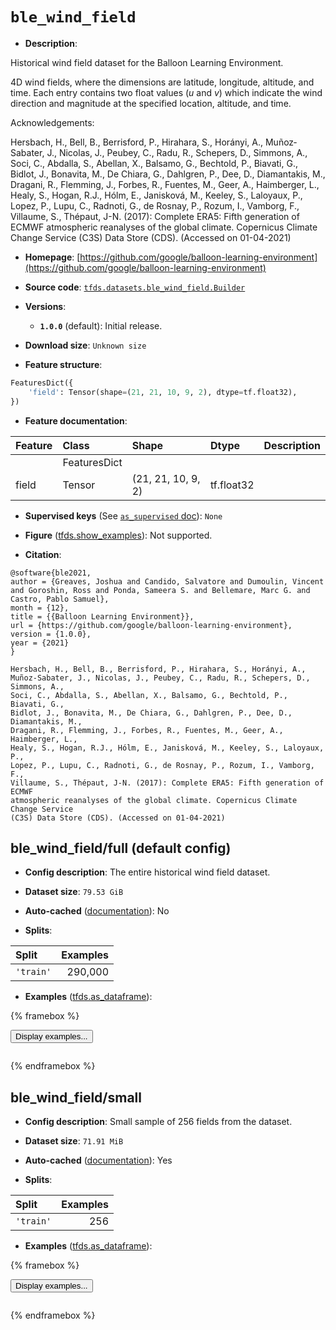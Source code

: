 <div itemscope itemtype="http://schema.org/Dataset">
  <div itemscope itemprop="includedInDataCatalog" itemtype="http://schema.org/DataCatalog">
    <meta itemprop="name" content="TensorFlow Datasets" />
  </div>
  <meta itemprop="name" content="ble_wind_field" />
  <meta itemprop="description" content="Historical wind field dataset for the Balloon Learning Environment.&#10;&#10;4D wind fields, where the dimensions are latitude, longitude, altitude, and&#10;time. Each entry contains two float values (_u_ and _v_) which indicate the wind&#10;direction and magnitude at the specified location, altitude, and time.&#10;&#10;Acknowledgements:&#10;&#10;Hersbach, H., Bell, B., Berrisford, P., Hirahara, S., Horányi, A.,&#10;Muñoz‐Sabater, J., Nicolas, J., Peubey, C., Radu, R., Schepers, D., Simmons, A.,&#10;Soci, C., Abdalla, S., Abellan, X., Balsamo, G., Bechtold, P., Biavati, G.,&#10;Bidlot, J., Bonavita, M., De Chiara, G., Dahlgren, P., Dee, D., Diamantakis, M.,&#10;Dragani, R., Flemming, J., Forbes, R., Fuentes, M., Geer, A., Haimberger, L.,&#10;Healy, S., Hogan, R.J., Hólm, E., Janisková, M., Keeley, S., Laloyaux, P.,&#10;Lopez, P., Lupu, C., Radnoti, G., de Rosnay, P., Rozum, I., Vamborg, F.,&#10;Villaume, S., Thépaut, J-N. (2017): Complete ERA5: Fifth generation of ECMWF&#10;atmospheric reanalyses of the global climate. Copernicus Climate Change Service&#10;(C3S) Data Store (CDS). (Accessed on 01-04-2021)&#10;&#10;To use this dataset:&#10;&#10;```python&#10;import tensorflow_datasets as tfds&#10;&#10;ds = tfds.load(&#x27;ble_wind_field&#x27;, split=&#x27;train&#x27;)&#10;for ex in ds.take(4):&#10;  print(ex)&#10;```&#10;&#10;See [the guide](https://www.tensorflow.org/datasets/overview) for more&#10;informations on [tensorflow_datasets](https://www.tensorflow.org/datasets).&#10;&#10;" />
  <meta itemprop="url" content="https://www.tensorflow.org/datasets/catalog/ble_wind_field" />
  <meta itemprop="sameAs" content="https://github.com/google/balloon-learning-environment" />
  <meta itemprop="citation" content="@software{ble2021,&#10;author = {Greaves, Joshua and Candido, Salvatore and Dumoulin, Vincent and Goroshin, Ross and Ponda, Sameera S. and Bellemare, Marc G. and Castro, Pablo Samuel},&#10;month = {12},&#10;title = {{Balloon Learning Environment}},&#10;url = {https://github.com/google/balloon-learning-environment},&#10;version = {1.0.0},&#10;year = {2021}&#10;}&#10;&#10;Hersbach, H., Bell, B., Berrisford, P., Hirahara, S., Horányi, A.,&#10;Muñoz‐Sabater, J., Nicolas, J., Peubey, C., Radu, R., Schepers, D., Simmons, A.,&#10;Soci, C., Abdalla, S., Abellan, X., Balsamo, G., Bechtold, P., Biavati, G.,&#10;Bidlot, J., Bonavita, M., De Chiara, G., Dahlgren, P., Dee, D., Diamantakis, M.,&#10;Dragani, R., Flemming, J., Forbes, R., Fuentes, M., Geer, A., Haimberger, L.,&#10;Healy, S., Hogan, R.J., Hólm, E., Janisková, M., Keeley, S., Laloyaux, P.,&#10;Lopez, P., Lupu, C., Radnoti, G., de Rosnay, P., Rozum, I., Vamborg, F.,&#10;Villaume, S., Thépaut, J-N. (2017): Complete ERA5: Fifth generation of ECMWF&#10;atmospheric reanalyses of the global climate. Copernicus Climate Change Service&#10;(C3S) Data Store (CDS). (Accessed on 01-04-2021)" />
</div>

# `ble_wind_field`


*   **Description**:

Historical wind field dataset for the Balloon Learning Environment.

4D wind fields, where the dimensions are latitude, longitude, altitude, and
time. Each entry contains two float values (*u* and *v*) which indicate the wind
direction and magnitude at the specified location, altitude, and time.

Acknowledgements:

Hersbach, H., Bell, B., Berrisford, P., Hirahara, S., Horányi, A.,
Muñoz‐Sabater, J., Nicolas, J., Peubey, C., Radu, R., Schepers, D., Simmons, A.,
Soci, C., Abdalla, S., Abellan, X., Balsamo, G., Bechtold, P., Biavati, G.,
Bidlot, J., Bonavita, M., De Chiara, G., Dahlgren, P., Dee, D., Diamantakis, M.,
Dragani, R., Flemming, J., Forbes, R., Fuentes, M., Geer, A., Haimberger, L.,
Healy, S., Hogan, R.J., Hólm, E., Janisková, M., Keeley, S., Laloyaux, P.,
Lopez, P., Lupu, C., Radnoti, G., de Rosnay, P., Rozum, I., Vamborg, F.,
Villaume, S., Thépaut, J-N. (2017): Complete ERA5: Fifth generation of ECMWF
atmospheric reanalyses of the global climate. Copernicus Climate Change Service
(C3S) Data Store (CDS). (Accessed on 01-04-2021)

*   **Homepage**:
    [https://github.com/google/balloon-learning-environment](https://github.com/google/balloon-learning-environment)

*   **Source code**:
    [`tfds.datasets.ble_wind_field.Builder`](https://github.com/tensorflow/datasets/tree/master/tensorflow_datasets/datasets/ble_wind_field/ble_wind_field_dataset_builder.py)

*   **Versions**:

    *   **`1.0.0`** (default): Initial release.

*   **Download size**: `Unknown size`

*   **Feature structure**:

```python
FeaturesDict({
    'field': Tensor(shape=(21, 21, 10, 9, 2), dtype=tf.float32),
})
```

*   **Feature documentation**:

Feature | Class        | Shape              | Dtype      | Description
:------ | :----------- | :----------------- | :--------- | :----------
        | FeaturesDict |                    |            |
field   | Tensor       | (21, 21, 10, 9, 2) | tf.float32 |

*   **Supervised keys** (See
    [`as_supervised` doc](https://www.tensorflow.org/datasets/api_docs/python/tfds/load#args)):
    `None`

*   **Figure**
    ([tfds.show_examples](https://www.tensorflow.org/datasets/api_docs/python/tfds/visualization/show_examples)):
    Not supported.

*   **Citation**:

```
@software{ble2021,
author = {Greaves, Joshua and Candido, Salvatore and Dumoulin, Vincent and Goroshin, Ross and Ponda, Sameera S. and Bellemare, Marc G. and Castro, Pablo Samuel},
month = {12},
title = {{Balloon Learning Environment}},
url = {https://github.com/google/balloon-learning-environment},
version = {1.0.0},
year = {2021}
}

Hersbach, H., Bell, B., Berrisford, P., Hirahara, S., Horányi, A.,
Muñoz‐Sabater, J., Nicolas, J., Peubey, C., Radu, R., Schepers, D., Simmons, A.,
Soci, C., Abdalla, S., Abellan, X., Balsamo, G., Bechtold, P., Biavati, G.,
Bidlot, J., Bonavita, M., De Chiara, G., Dahlgren, P., Dee, D., Diamantakis, M.,
Dragani, R., Flemming, J., Forbes, R., Fuentes, M., Geer, A., Haimberger, L.,
Healy, S., Hogan, R.J., Hólm, E., Janisková, M., Keeley, S., Laloyaux, P.,
Lopez, P., Lupu, C., Radnoti, G., de Rosnay, P., Rozum, I., Vamborg, F.,
Villaume, S., Thépaut, J-N. (2017): Complete ERA5: Fifth generation of ECMWF
atmospheric reanalyses of the global climate. Copernicus Climate Change Service
(C3S) Data Store (CDS). (Accessed on 01-04-2021)
```


## ble_wind_field/full (default config)

*   **Config description**: The entire historical wind field dataset.

*   **Dataset size**: `79.53 GiB`

*   **Auto-cached**
    ([documentation](https://www.tensorflow.org/datasets/performances#auto-caching)):
    No

*   **Splits**:

Split     | Examples
:-------- | -------:
`'train'` | 290,000

*   **Examples**
    ([tfds.as_dataframe](https://www.tensorflow.org/datasets/api_docs/python/tfds/as_dataframe)):

<!-- mdformat off(HTML should not be auto-formatted) -->

{% framebox %}

<button id="displaydataframe">Display examples...</button>
<div id="dataframecontent" style="overflow-x:auto"></div>
<script>
const url = "https://storage.googleapis.com/tfds-data/visualization/dataframe/ble_wind_field-full-1.0.0.html";
const dataButton = document.getElementById('displaydataframe');
dataButton.addEventListener('click', async () => {
  // Disable the button after clicking (dataframe loaded only once).
  dataButton.disabled = true;

  const contentPane = document.getElementById('dataframecontent');
  try {
    const response = await fetch(url);
    // Error response codes don't throw an error, so force an error to show
    // the error message.
    if (!response.ok) throw Error(response.statusText);

    const data = await response.text();
    contentPane.innerHTML = data;
  } catch (e) {
    contentPane.innerHTML =
        'Error loading examples. If the error persist, please open '
        + 'a new issue.';
  }
});
</script>

{% endframebox %}

<!-- mdformat on -->

## ble_wind_field/small

*   **Config description**: Small sample of 256 fields from the dataset.

*   **Dataset size**: `71.91 MiB`

*   **Auto-cached**
    ([documentation](https://www.tensorflow.org/datasets/performances#auto-caching)):
    Yes

*   **Splits**:

Split     | Examples
:-------- | -------:
`'train'` | 256

*   **Examples**
    ([tfds.as_dataframe](https://www.tensorflow.org/datasets/api_docs/python/tfds/as_dataframe)):

<!-- mdformat off(HTML should not be auto-formatted) -->

{% framebox %}

<button id="displaydataframe">Display examples...</button>
<div id="dataframecontent" style="overflow-x:auto"></div>
<script>
const url = "https://storage.googleapis.com/tfds-data/visualization/dataframe/ble_wind_field-small-1.0.0.html";
const dataButton = document.getElementById('displaydataframe');
dataButton.addEventListener('click', async () => {
  // Disable the button after clicking (dataframe loaded only once).
  dataButton.disabled = true;

  const contentPane = document.getElementById('dataframecontent');
  try {
    const response = await fetch(url);
    // Error response codes don't throw an error, so force an error to show
    // the error message.
    if (!response.ok) throw Error(response.statusText);

    const data = await response.text();
    contentPane.innerHTML = data;
  } catch (e) {
    contentPane.innerHTML =
        'Error loading examples. If the error persist, please open '
        + 'a new issue.';
  }
});
</script>

{% endframebox %}

<!-- mdformat on -->